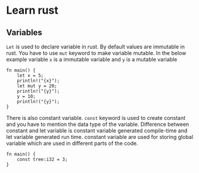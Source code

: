 # Learn rust

## Variables
`Let` is used to declare variable in rust. By default values are immutable in rust. You have to use `mut` keyword to make variable mutable. In the below example variable `x` is a immutable variable and `y` is a mutable variable

```
fn main() {
    let x = 5;
    println!("{x}");
    let mut y = 20;
    println!("{y}");
    y = 10;
    println!("{y}");
}
```
There is also constant variable. `const` keyword is used to create constant and you have to mention the data type of the variable. Difference between constant and let variable is constant variable generated compile-time and let variable generated run time. constant variable are used for storing global variable which are used in different parts of the code.

```
fn main() {
    const tree:i32 = 3;
}
```